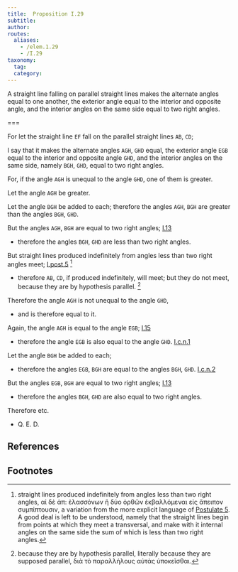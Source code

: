 ```yaml
---
title:  Proposition I.29
subtitle:
author:
routes:
  aliases:
    - /elem.1.29
    - /I.29
taxonomy:
  tag:
  category:
---
```


A straight line falling on parallel straight lines makes the alternate angles equal to one another, the exterior angle equal to the interior and opposite angle, and the interior angles on the same side equal to two right angles. 

===

For let the straight line `EF` fall on the parallel straight lines `AB`, `CD`;

I say that it makes the alternate angles `AGH`, `GHD` equal, the exterior angle `EGB` equal to the interior and opposite angle `GHD`, and the interior angles on the same side, namely `BGH`, `GHD`, equal to two right angles.

For, if the angle `AGH` is unequal to the angle `GHD`, one of them is greater.

Let the angle `AGH` be greater. 

Let the angle `BGH` be added to each; therefore the angles `AGH`, `BGH` are greater than the angles `BGH`, `GHD`.

But the angles `AGH`, `BGH` are equal to two right angles; [I.13] 

- therefore the angles `BGH`, `GHD` are less than two right angles.

But straight lines produced indefinitely from angles less than two right angles meet; [I.post.5] [^I.29:1] 

- therefore `AB`, `CD`, if produced indefinitely, will meet; but they do not meet, because they are by hypothesis parallel. [^I.29:2] 

Therefore the angle `AGH` is not unequal to the angle `GHD`, 

- and is therefore equal to it.

Again, the angle `AGH` is equal to the angle `EGB`; [I.15] 

- therefore the angle `EGB` is also equal to the angle `GHD`. [I.c.n.1]

Let the angle `BGH` be added to each; 

- therefore the angles `EGB`, `BGH` are equal to the angles `BGH`, `GHD`. [I.c.n.2]

But the angles `EGB`, `BGH` are equal to two right angles; [I.13] 

- therefore the angles `BGH`, `GHD` are also equal to two right angles.

Therefore etc.

- Q. E. D.

## References

[I.13]: /elem.1.13 "Book 1 - Proposition 13"
[I.15]: /elem.1.15 "Book 1 - Proposition 15"
[I.post.5]: /elem.1.post.5 "Book 1 - Postulate 5"
[I.c.n.1]: /elem.1.c.n.1 "Book 1 - Common Notion 1"
[I.c.n.2]: /elem.1.c.n.2 "Book 1 - Common Notion 2"

## Footnotes


[^I.29:1]: straight lines produced indefinitely from angles less than two right angles,
    <foreign lang="greek">αἰ δὲ ἀπ: ὲλασσόνων ἢ δύο ὀρθῶν ἐκβαλλόμεναι εἰς ἄπειπον συμπίπτουσιν</foreign>, a variation from the more explicit language of <a href="/elem.1.post.5">Postulate 5</a>. A good deal is left to be understood, namely that the straight lines begin from points at which they meet a transversal, and make with it internal angles on the same side the sum of which is less than two right angles.

[^I.29:2]: because they are by hypothesis parallel,
    literally <quote>because they are supposed parallel,</quote> <foreign lang="greek">διὰ τὸ παραλλήλους αὐτὰς ὑποκεῖσθαι</foreign>.
